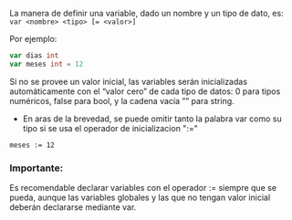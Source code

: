 La manera de definir una variable, dado un nombre y un tipo de dato, es:
``` var <nombre> <tipo> [= <valor>]```

Por ejemplo:
```go
var dias int
var meses int = 12
```
Si no se provee un valor inicial, las variables serán inicializadas automáticamente con el “valor cero” de cada tipo de datos: 0 para tipos numéricos, false para bool, y la cadena vacía ”” para string.
- En aras de la brevedad, se puede omitir tanto la palabra var como su tipo si se usa el operador de inicializacion ":="

``` meses := 12 ``` 
### Importante:
 Es recomendable declarar variables  con el operador := siempre que se pueda, aunque las variables globales y las que no tengan valor inicial deberán declararse mediante var. 